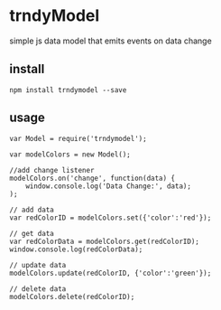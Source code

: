 # trndyModel

simple js data model that emits events on data change

## install

```
npm install trndymodel --save
```

## usage

```
var Model = require('trndymodel');

var modelColors = new Model();

//add change listener
modelColors.on('change', function(data) {
    window.console.log('Data Change:', data);
);

// add data
var redColorID = modelColors.set({'color':'red'});

// get data
var redColorData = modelColors.get(redColorID);
window.console.log(redColorData);

// update data
modelColors.update(redColorID, {'color':'green'});

// delete data
modelColors.delete(redColorID);

```
